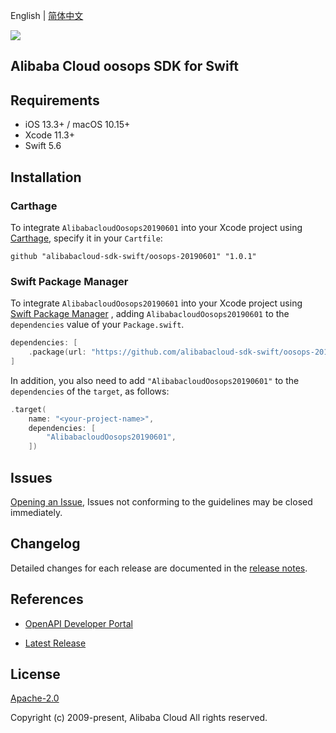 English | [简体中文](README-CN.md)

![](https://aliyunsdk-pages.alicdn.com/icons/AlibabaCloud.svg)

## Alibaba Cloud oosops SDK for Swift

## Requirements

- iOS 13.3+ / macOS 10.15+
- Xcode 11.3+
- Swift 5.6

## Installation

### Carthage

To integrate `AlibabacloudOosops20190601` into your Xcode project using [Carthage](https://github.com/Carthage/Carthage), specify it in your `Cartfile`:

```ogdl
github "alibabacloud-sdk-swift/oosops-20190601" "1.0.1"
```

### Swift Package Manager

To integrate `AlibabacloudOosops20190601` into your Xcode project using [Swift Package Manager](https://swift.org/package-manager/) , adding `AlibabacloudOosops20190601` to the `dependencies` value of your `Package.swift`.

```swift
dependencies: [
    .package(url: "https://github.com/alibabacloud-sdk-swift/oosops-20190601.git", from: "1.0.1")
]
```

In addition, you also need to add `"AlibabacloudOosops20190601"` to the `dependencies` of the `target`, as follows:

```swift
.target(
    name: "<your-project-name>",
    dependencies: [
        "AlibabacloudOosops20190601",
    ])
```

## Issues

[Opening an Issue](https://github.com/alibabacloud-sdk-swift/oosops-20190601/issues/new), Issues not conforming to the guidelines may be closed immediately.

## Changelog

Detailed changes for each release are documented in the [release notes](./ChangeLog.txt).

## References

* [OpenAPI Developer Portal](https://next.api.alibabacloud.com/home)
- [Latest Release](https://github.com/alibabacloud-sdk-swift/oosops-20190601)

## License

[Apache-2.0](http://www.apache.org/licenses/LICENSE-2.0)

Copyright (c) 2009-present, Alibaba Cloud All rights reserved.
